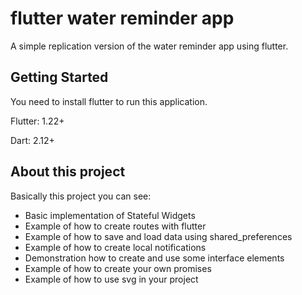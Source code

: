 # flutter water reminder app

A simple replication version of the water reminder app using flutter.

## Getting Started

You need to install flutter to run this application.

Flutter: 1.22+

Dart: 2.12+

## About this project

Basically this project you can see:

- Basic implementation of Stateful Widgets
- Example of how to create routes with flutter
- Example of how to save and load data using shared_preferences
- Example of how to create local notifications
- Demonstration how to create and use some interface elements
- Example of how to create your own promises
- Example of how to use svg in your project


